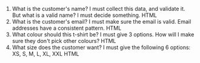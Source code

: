 1. What is the customer's name? I must collect this data, and validate it. But what is a valid name? I must decide something.
HTML
2. What is the customer's email? I must make sure the email is valid. Email addresses have a consistent pattern.
HTML
3. What colour should this t-shirt be? I must give 3 options. How will I make sure they don't pick other colours?
HTML
4. What size does the customer want? I must give the following 6 options: XS, S, M, L, XL, XXL
HTML 